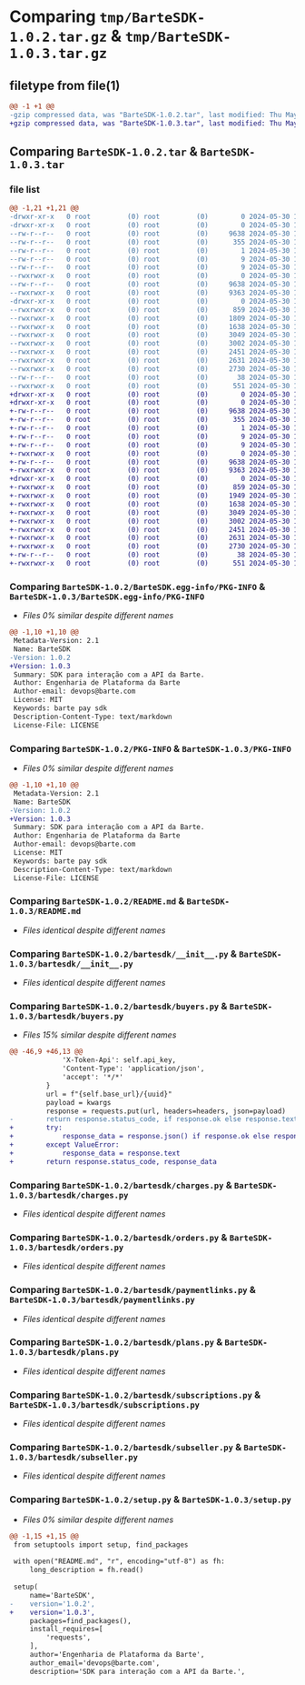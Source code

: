 # Comparing `tmp/BarteSDK-1.0.2.tar.gz` & `tmp/BarteSDK-1.0.3.tar.gz`

## filetype from file(1)

```diff
@@ -1 +1 @@
-gzip compressed data, was "BarteSDK-1.0.2.tar", last modified: Thu May 30 10:26:15 2024, max compression
+gzip compressed data, was "BarteSDK-1.0.3.tar", last modified: Thu May 30 10:28:44 2024, max compression
```

## Comparing `BarteSDK-1.0.2.tar` & `BarteSDK-1.0.3.tar`

### file list

```diff
@@ -1,21 +1,21 @@
-drwxr-xr-x   0 root         (0) root         (0)        0 2024-05-30 10:26:15.670892 BarteSDK-1.0.2/
-drwxr-xr-x   0 root         (0) root         (0)        0 2024-05-30 10:26:15.666891 BarteSDK-1.0.2/BarteSDK.egg-info/
--rw-r--r--   0 root         (0) root         (0)     9638 2024-05-30 10:26:15.000000 BarteSDK-1.0.2/BarteSDK.egg-info/PKG-INFO
--rw-r--r--   0 root         (0) root         (0)      355 2024-05-30 10:26:15.000000 BarteSDK-1.0.2/BarteSDK.egg-info/SOURCES.txt
--rw-r--r--   0 root         (0) root         (0)        1 2024-05-30 10:26:15.000000 BarteSDK-1.0.2/BarteSDK.egg-info/dependency_links.txt
--rw-r--r--   0 root         (0) root         (0)        9 2024-05-30 10:26:15.000000 BarteSDK-1.0.2/BarteSDK.egg-info/requires.txt
--rw-r--r--   0 root         (0) root         (0)        9 2024-05-30 10:26:15.000000 BarteSDK-1.0.2/BarteSDK.egg-info/top_level.txt
--rwxrwxr-x   0 root         (0) root         (0)        0 2024-05-30 10:25:48.000000 BarteSDK-1.0.2/LICENSE
--rw-r--r--   0 root         (0) root         (0)     9638 2024-05-30 10:26:15.670892 BarteSDK-1.0.2/PKG-INFO
--rwxrwxr-x   0 root         (0) root         (0)     9363 2024-05-30 10:25:48.000000 BarteSDK-1.0.2/README.md
-drwxr-xr-x   0 root         (0) root         (0)        0 2024-05-30 10:26:15.670892 BarteSDK-1.0.2/bartesdk/
--rwxrwxr-x   0 root         (0) root         (0)      859 2024-05-30 10:25:48.000000 BarteSDK-1.0.2/bartesdk/__init__.py
--rwxrwxr-x   0 root         (0) root         (0)     1809 2024-05-30 10:25:48.000000 BarteSDK-1.0.2/bartesdk/buyers.py
--rwxrwxr-x   0 root         (0) root         (0)     1638 2024-05-30 10:25:48.000000 BarteSDK-1.0.2/bartesdk/charges.py
--rwxrwxr-x   0 root         (0) root         (0)     3049 2024-05-30 10:25:48.000000 BarteSDK-1.0.2/bartesdk/orders.py
--rwxrwxr-x   0 root         (0) root         (0)     3002 2024-05-30 10:25:48.000000 BarteSDK-1.0.2/bartesdk/paymentlinks.py
--rwxrwxr-x   0 root         (0) root         (0)     2451 2024-05-30 10:25:48.000000 BarteSDK-1.0.2/bartesdk/plans.py
--rwxrwxr-x   0 root         (0) root         (0)     2631 2024-05-30 10:25:48.000000 BarteSDK-1.0.2/bartesdk/subscriptions.py
--rwxrwxr-x   0 root         (0) root         (0)     2730 2024-05-30 10:25:48.000000 BarteSDK-1.0.2/bartesdk/subseller.py
--rw-r--r--   0 root         (0) root         (0)       38 2024-05-30 10:26:15.670892 BarteSDK-1.0.2/setup.cfg
--rwxrwxr-x   0 root         (0) root         (0)      551 2024-05-30 10:25:57.000000 BarteSDK-1.0.2/setup.py
+drwxr-xr-x   0 root         (0) root         (0)        0 2024-05-30 10:28:44.649063 BarteSDK-1.0.3/
+drwxr-xr-x   0 root         (0) root         (0)        0 2024-05-30 10:28:44.649063 BarteSDK-1.0.3/BarteSDK.egg-info/
+-rw-r--r--   0 root         (0) root         (0)     9638 2024-05-30 10:28:44.000000 BarteSDK-1.0.3/BarteSDK.egg-info/PKG-INFO
+-rw-r--r--   0 root         (0) root         (0)      355 2024-05-30 10:28:44.000000 BarteSDK-1.0.3/BarteSDK.egg-info/SOURCES.txt
+-rw-r--r--   0 root         (0) root         (0)        1 2024-05-30 10:28:44.000000 BarteSDK-1.0.3/BarteSDK.egg-info/dependency_links.txt
+-rw-r--r--   0 root         (0) root         (0)        9 2024-05-30 10:28:44.000000 BarteSDK-1.0.3/BarteSDK.egg-info/requires.txt
+-rw-r--r--   0 root         (0) root         (0)        9 2024-05-30 10:28:44.000000 BarteSDK-1.0.3/BarteSDK.egg-info/top_level.txt
+-rwxrwxr-x   0 root         (0) root         (0)        0 2024-05-30 10:28:19.000000 BarteSDK-1.0.3/LICENSE
+-rw-r--r--   0 root         (0) root         (0)     9638 2024-05-30 10:28:44.649063 BarteSDK-1.0.3/PKG-INFO
+-rwxrwxr-x   0 root         (0) root         (0)     9363 2024-05-30 10:28:19.000000 BarteSDK-1.0.3/README.md
+drwxr-xr-x   0 root         (0) root         (0)        0 2024-05-30 10:28:44.649063 BarteSDK-1.0.3/bartesdk/
+-rwxrwxr-x   0 root         (0) root         (0)      859 2024-05-30 10:28:19.000000 BarteSDK-1.0.3/bartesdk/__init__.py
+-rwxrwxr-x   0 root         (0) root         (0)     1949 2024-05-30 10:28:19.000000 BarteSDK-1.0.3/bartesdk/buyers.py
+-rwxrwxr-x   0 root         (0) root         (0)     1638 2024-05-30 10:28:19.000000 BarteSDK-1.0.3/bartesdk/charges.py
+-rwxrwxr-x   0 root         (0) root         (0)     3049 2024-05-30 10:28:19.000000 BarteSDK-1.0.3/bartesdk/orders.py
+-rwxrwxr-x   0 root         (0) root         (0)     3002 2024-05-30 10:28:19.000000 BarteSDK-1.0.3/bartesdk/paymentlinks.py
+-rwxrwxr-x   0 root         (0) root         (0)     2451 2024-05-30 10:28:19.000000 BarteSDK-1.0.3/bartesdk/plans.py
+-rwxrwxr-x   0 root         (0) root         (0)     2631 2024-05-30 10:28:19.000000 BarteSDK-1.0.3/bartesdk/subscriptions.py
+-rwxrwxr-x   0 root         (0) root         (0)     2730 2024-05-30 10:28:19.000000 BarteSDK-1.0.3/bartesdk/subseller.py
+-rw-r--r--   0 root         (0) root         (0)       38 2024-05-30 10:28:44.649063 BarteSDK-1.0.3/setup.cfg
+-rwxrwxr-x   0 root         (0) root         (0)      551 2024-05-30 10:28:27.000000 BarteSDK-1.0.3/setup.py
```

### Comparing `BarteSDK-1.0.2/BarteSDK.egg-info/PKG-INFO` & `BarteSDK-1.0.3/BarteSDK.egg-info/PKG-INFO`

 * *Files 0% similar despite different names*

```diff
@@ -1,10 +1,10 @@
 Metadata-Version: 2.1
 Name: BarteSDK
-Version: 1.0.2
+Version: 1.0.3
 Summary: SDK para interação com a API da Barte.
 Author: Engenharia de Plataforma da Barte
 Author-email: devops@barte.com
 License: MIT
 Keywords: barte pay sdk
 Description-Content-Type: text/markdown
 License-File: LICENSE
```

### Comparing `BarteSDK-1.0.2/PKG-INFO` & `BarteSDK-1.0.3/PKG-INFO`

 * *Files 0% similar despite different names*

```diff
@@ -1,10 +1,10 @@
 Metadata-Version: 2.1
 Name: BarteSDK
-Version: 1.0.2
+Version: 1.0.3
 Summary: SDK para interação com a API da Barte.
 Author: Engenharia de Plataforma da Barte
 Author-email: devops@barte.com
 License: MIT
 Keywords: barte pay sdk
 Description-Content-Type: text/markdown
 License-File: LICENSE
```

### Comparing `BarteSDK-1.0.2/README.md` & `BarteSDK-1.0.3/README.md`

 * *Files identical despite different names*

### Comparing `BarteSDK-1.0.2/bartesdk/__init__.py` & `BarteSDK-1.0.3/bartesdk/__init__.py`

 * *Files identical despite different names*

### Comparing `BarteSDK-1.0.2/bartesdk/buyers.py` & `BarteSDK-1.0.3/bartesdk/buyers.py`

 * *Files 15% similar despite different names*

```diff
@@ -46,9 +46,13 @@
             'X-Token-Api': self.api_key,
             'Content-Type': 'application/json',
             'accept': '*/*'
         }
         url = f"{self.base_url}/{uuid}"
         payload = kwargs
         response = requests.put(url, headers=headers, json=payload)
-        return response.status_code, if response.ok else response.text
+        try:
+            response_data = response.json() if response.ok else response.text
+        except ValueError:
+            response_data = response.text
+        return response.status_code, response_data
```

### Comparing `BarteSDK-1.0.2/bartesdk/charges.py` & `BarteSDK-1.0.3/bartesdk/charges.py`

 * *Files identical despite different names*

### Comparing `BarteSDK-1.0.2/bartesdk/orders.py` & `BarteSDK-1.0.3/bartesdk/orders.py`

 * *Files identical despite different names*

### Comparing `BarteSDK-1.0.2/bartesdk/paymentlinks.py` & `BarteSDK-1.0.3/bartesdk/paymentlinks.py`

 * *Files identical despite different names*

### Comparing `BarteSDK-1.0.2/bartesdk/plans.py` & `BarteSDK-1.0.3/bartesdk/plans.py`

 * *Files identical despite different names*

### Comparing `BarteSDK-1.0.2/bartesdk/subscriptions.py` & `BarteSDK-1.0.3/bartesdk/subscriptions.py`

 * *Files identical despite different names*

### Comparing `BarteSDK-1.0.2/bartesdk/subseller.py` & `BarteSDK-1.0.3/bartesdk/subseller.py`

 * *Files identical despite different names*

### Comparing `BarteSDK-1.0.2/setup.py` & `BarteSDK-1.0.3/setup.py`

 * *Files 0% similar despite different names*

```diff
@@ -1,15 +1,15 @@
 from setuptools import setup, find_packages
 
 with open("README.md", "r", encoding="utf-8") as fh:
     long_description = fh.read()
 
 setup(
     name='BarteSDK',
-    version='1.0.2',
+    version='1.0.3',
     packages=find_packages(),
     install_requires=[
         'requests',
     ],
     author='Engenharia de Plataforma da Barte',
     author_email='devops@barte.com',
     description='SDK para interação com a API da Barte.',
```

